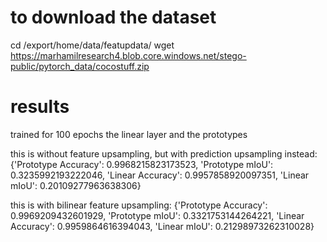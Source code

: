 # to download the dataset
cd /export/home/data/featupdata/
wget https://marhamilresearch4.blob.core.windows.net/stego-public/pytorch_data/cocostuff.zip


# results
trained for 100 epochs the linear layer and the prototypes

this is without feature upsampling, but with prediction upsampling instead:
{'Prototype Accuracy': 0.9968215823173523, 'Prototype mIoU': 0.3235992193222046, 'Linear Accuracy': 0.9957858920097351, 'Linear mIoU': 0.20109277963638306}

this is with bilinear feature upsampling:
{'Prototype Accuracy': 0.9969209432601929, 'Prototype mIoU': 0.3321753144264221, 'Linear Accuracy': 0.9959864616394043, 'Linear mIoU': 0.21298973262310028}
